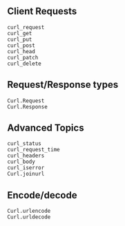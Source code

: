 ## Client Requests

```@docs
curl_request
curl_get
curl_put
curl_post
curl_head
curl_patch
curl_delete
```

## Request/Response types

```@docs
Curl.Request
Curl.Response
```

## Advanced Topics

```@docs
curl_status
curl_request_time
curl_headers
curl_body
curl_iserror
Curl.joinurl
```

## Encode/decode

```@docs
Curl.urlencode
Curl.urldecode
```